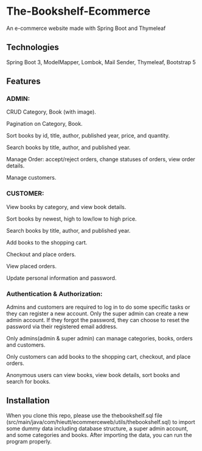 # The-Bookshelf-Ecommerce
An e-commerce website made with Spring Boot and Thymeleaf

## Technologies
Spring Boot 3, ModelMapper, Lombok, Mail Sender, Thymeleaf, Bootstrap 5

## Features
### ADMIN: 
CRUD Category, Book (with image).

Pagination on Category, Book.

Sort books by id, title, author, published year, price, and quantity.

Search books by title, author, and published year.

Manage Order: accept/reject orders, change statuses of orders, view order details.

Manage customers.

### CUSTOMER:
View books by category, and view book details.

Sort books by newest, high to low/low to high price.

Search books by title, author, and published year.

Add books to the shopping cart.

Checkout and place orders.

View placed orders.

Update personal information and password.

### Authentication & Authorization:
Admins and customers are required to log in to do some specific tasks or they can register a new account.
Only the super admin can create a new admin account.
If they forgot the password, they can choose to reset the password via their registered email address.

Only admins(admin & super admin) can manage categories, books, orders and customers.

Only customers can add books to the shopping cart, checkout, and place orders.

Anonymous users can view books, view book details, sort books and search for books.

## Installation
When you clone this repo, please use the thebookshelf.sql file (src/main/java/com/hieutt/ecommerceweb/utils/thebookshelf.sql) 
to import some dummy data including database structure, a super admin account, and some categories and books.
After importing the data, you can run the program properly.
